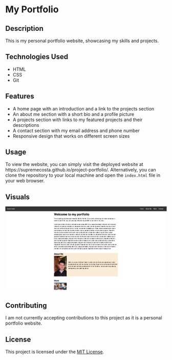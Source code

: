 <!DOCTYPE html>
<html>
  <body>
    <h1>My Portfolio</h1>
    <h2>Description</h2>
    <p>This is my personal portfolio website, showcasing my skills and projects.</p>
    <h2>Technologies Used</h2>
    <ul>
      <li>HTML</li>
      <li>CSS</li>
      <li>Git</li>
    </ul>
    <h2>Features</h2>
    <ul>
      <li>A home page with an introduction and a link to the projects section</li>
      <li>An about me section with a short bio and a profile picture</li>
      <li>A projects section with links to my featured projects and their descriptions</li>
      <li>A contact section with my email address and phone number</li>
      <li>Responsive design that works on different screen sizes</li>
    </ul>
    <h2>Usage</h2>
    <p>To view the website, you can simply visit the deployed website at https://supremecosta.github.io/project-portfolio/. Alternatively, you can clone the repository to your local machine and open the <code>index.html</code> file in your web browser.</p>
    <h2>Visuals</h2>
    <img src="project portfolio.png" alt="Image of portfolio website">
    <h2>Contributing</h2>
    <p>I am not currently accepting contributions to this project as it is a personal portfolio website.</p>
    <h2>License</h2>
    <p>This project is licensed under the <a href="https://opensource.org/licenses/MIT">MIT License</a>.</p>
  </body>
</html>
